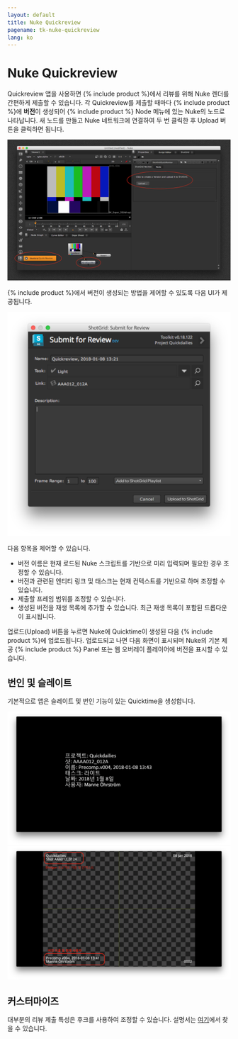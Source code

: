 ```yaml
---
layout: default
title: Nuke Quickreview
pagename: tk-nuke-quickreview
lang: ko
---
```


# Nuke Quickreview

Quickreview 앱을 사용하면 {% include product %}에서 리뷰를 위해 Nuke 렌더를 간편하게 제출할 수 있습니다. 각 Quickreview를 제출할 때마다 {% include product %}에 **버전**이 생성되어 {% include product %} Node 메뉴에 있는 Nuke의 노드로 나타납니다. 새 노드를 만들고 Nuke 네트워크에 연결하여 두 번 클릭한 후 Upload 버튼을 클릭하면 됩니다.

![Nuke 개요](../images/apps/nuke-quickreview-nuke_ui.png)

{% include product %}에서 버전이 생성되는 방법을 제어할 수 있도록 다음 UI가 제공됩니다.

![UI 제출](../images/apps/nuke-quickreview-submit.png)

다음 항목을 제어할 수 있습니다.

- 버전 이름은 현재 로드된 Nuke 스크립트를 기반으로 미리 입력되며 필요한 경우 조정할 수 있습니다.
- 버전과 관련된 엔티티 링크 및 태스크는 현재 컨텍스트를 기반으로 하며 조정할 수 있습니다.
- 제출할 프레임 범위를 조정할 수 있습니다.
- 생성된 버전을 재생 목록에 추가할 수 있습니다. 최근 재생 목록이 포함된 드롭다운이 표시됩니다.

업로드(Upload) 버튼을 누르면 Nuke에 Quicktime이 생성된 다음 {% include product %}에 업로드됩니다. 업로드되고 나면 다음 화면이 표시되며 Nuke의 기본 제공 {% include product %} Panel 또는 웹 오버레이 플레이어에 버전을 표시할 수 있습니다.

## 번인 및 슬레이트

기본적으로 앱은 슬레이트 및 번인 기능이 있는 Quicktime을 생성합니다.

![슬레이트 예](../images/apps/nuke-quickreview-slate.png)![번인 예](../images/apps/nuke-quickreview-burnins.png)

## 커스터마이즈

대부분의 리뷰 제출 특성은 후크를 사용하여 조정할 수 있습니다. 설명서는 [여기](https://developer.shotgridsoftware.com/tk-nuke-quickreview)에서 찾을 수 있습니다.

